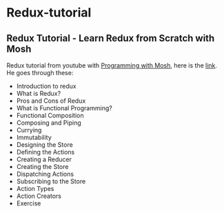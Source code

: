 # Redux-tutorial
## Redux Tutorial - Learn Redux from Scratch with Mosh

Redux tutorial from youtube with [Programming with Mosh](https://www.youtube.com/channel/UCWv7vMbMWH4-V0ZXdmDpPBA), here is the [link](https://www.youtube.com/watch?v=poQXNp9ItL4).
He goes through these:
- Introduction to redux
- What is Redux? 
- Pros and Cons of Redux
- What is Functional Programming? 
- Functional Composition
- Composing and Piping
- Currying
- Immutability
- Designing the Store
- Defining the Actions
- Creating a Reducer
- Creating the Store
- Dispatching Actions 
- Subscribing to the Store 
- Action Types
- Action Creators
- Exercise
